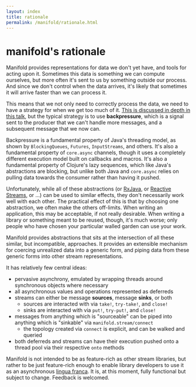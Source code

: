 ```yaml
---
layout: index
title: rationale
permalink: /manifold/rationale.html
---
```


# manifold's rationale

Manifold provides representations for data we don't yet have, and tools for acting upon it.  Sometimes this data is something we can compute ourselves, but more often it's sent to us by something outside our process.  And since we don't control when the data arrives, it's likely that sometimes it will arrive faster than we can process it.

This means that we not only need to correctly process the data, we need to have a strategy for when we get too much of it.  [This is discussed in depth in this talk](https://www.youtube.com/watch?v=1bNOO3xxMc0), but the typical strategy is to use **backpressure**, which is a signal sent to the producer that we can't handle more messages, and a subsequent message that we now can.

Backpressure is a fundamental property of Java's threading model, as shown by `BlockingQueues`, `Futures`, `InputStreams`, and others.  It's also a fundamental property of `core.async` channels, though it uses a completely different execution model built on callbacks and macros.  It's also a fundamental property of Clojure's lazy sequences, which like Java's abstractions are blocking, but unlike both Java and `core.async` relies on pulling data towards the consumer rather than having it pushed.

Unfortunately, while all of these abstractions (or [RxJava](https://github.com/Netflix/RxJava), or [Reactive Streams](http://www.reactive-streams.org/), or ...) can be used to similar effects, they don't necessarily work well with each other.  The practical effect of this is that by choosing one abstraction, we often make the others off-limits.  When writing an application, this may be acceptable, if not really desirable.  When writing a library or something meant to be reused, though, it's much worse; only people who have chosen your particular walled garden can use your work.

Manifold provides abstractions that sits at the intersection of all these similar, but incompatible, approaches.  It provides an extensible mechanism for coercing unrealized data into a generic form, and piping data from these generic forms into other stream representations.

It has relatively few central ideas:

* pervasive asynchrony, emulated by wrapping threads around synchronous objects where necessary
* all asynchronous values and operations represented as deferreds
* streams can either be message **sources**, message **sinks**, or both
  * sources are interacted with via `take!`, `try-take!`, and `close!`
  * sinks are interacted with via `put!`, `try-put!`, and `close!`
* messages from anything which is "sourceable" can be piped into anything which is "sinkable" via `manifold.stream/connect`
  * the topology created via `connect` is explicit, and can be walked and queried
* both deferreds and streams can have their execution pushed onto a thread pool via their respective `onto` methods

Manifold is not intended to be as feature-rich as other stream libraries, but rather to be just feature-rich enough to enable library developers to use it as an asynchronous [lingua franca](http://en.wikipedia.org/wiki/Lingua_franca).  It is, at this moment, fully functional but subject to change.  Feedback is welcomed.